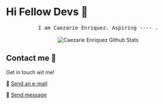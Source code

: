 # Hi Fellow Devs :wave:

<p align="center">
  <samp>
I am Caezarie Enriquez. Aspiring ----  .
  </samp>
  <br/>
  <br/>
  <img src="https://github-readme-stats.vercel.app/api?username=zarious-dev&show_icons=true" alt="Caezarie Enriquez Github Stats"></img>
</p>

## Contact me :speech_balloon:

Get in touch wit me!

:e-mail: <a href="mailto:enriquez.caezarie@gmail.com">Send an e-mail</a>

:link: <a href="www.linkedin.com/in/caezarie-enriquez-0b88792bb">Send message</a>
